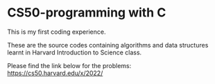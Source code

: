 # CS50-programming with C

This is my first coding experience.

These are the source codes containing algorithms and data structures learnt in Harvard Introduction to Science class.

Please find the link below for the problems:
https://cs50.harvard.edu/x/2022/
